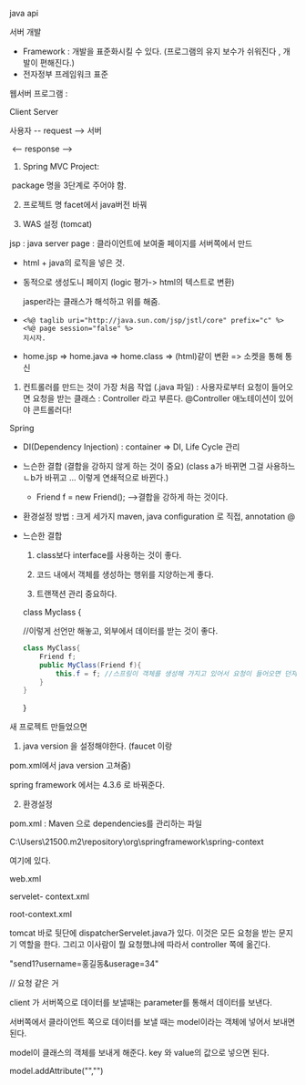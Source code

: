java api

서버 개발 

- Framework : 개발을 표준화시킬 수 있다. (프로그램의 유지 보수가 쉬워진다 , 개발이 편해진다.)
- 전자정부 프레임워크 표준

웹서버 프로그램  : 

Client							Server

사용자 -- request -->  서버 

​		<-- response --> 



1) Spring MVC Project:

​	package 명을 3단계로 주어야 함.



2) 프로젝트 명 facet에서 java버전 바꿔



3) WAS 설정 (tomcat)



jsp : java server page : 클라이언트에 보여줄 페이지를 서버쪽에서 만드

- html + java의 로직을 넣은 것.

- 동적으로 생성도니 페이지 (logic 평가->  html의 텍스트로 변환)

  jasper라는 클래스가 해석하고 위를 해줌.

- ```
  <%@ taglib uri="http://java.sun.com/jsp/jstl/core" prefix="c" %>
  <%@ page session="false" %>
  지시자.
  ```

- home.jsp => home.java => home.class => (html)같이 변환 => 소켓을 통해 통신





1. 컨트롤러를 만드는 것이 가장 처음 작업 (.java 파일) : 사용자로부터 요청이 들어오면 요청을 받는 클래스 : Controller 라고 부른다. @Controller 애노테이션이 있어야 콘트롤러다!



Spring 

- DI(Dependency Injection) : container => DI, Life Cycle 관리

- 느슨한 결합 (결합을 강하지 않게 하는 것이 중요) (class a가 바뀌면 그걸 사용하느 ㄴb가 바뀌고 ... 이렇게 연쇄적으로 바뀐다.)

  - Friend f = new Friend(); -->결합을 강하게 하는 것이다.

- 환경설정 방법  : 크게 세가지 maven, java configuration 로 직접, annotation @

- 느슨한 결합

  1) class보다 interface를 사용하는 것이 좋다. 

  2) 코드 내에서 객체를 생성하는 행위를 지양하는게 좋다.

  3) 트랜잭션 관리 중요하다.

  class Myclass {

  //이렇게 선언만 해놓고, 외부에서 데이터를 받는 것이 좋다.

  ```java
  class MyClass{
      Friend f;  
      public MyClass(Friend f){
          this.f = f; //스프링이 객체를 생성해 가지고 있어서 요청이 들어오면 던져준다.
      }
  }
  ```

  

  }





새 프로젝트 만들었으면



1) java version 을 설정해야한다. (faucet 이랑

 pom.xml에서 java version 고쳐줌)

spring framework 에서는 4.3.6 로 바꿔준다.

2) 환경설정

pom.xml : Maven 으로 dependencies를 관리하는 파일 

C:\Users\21500\.m2\repository\org\springframework\spring-context 

여기에 있다.

web.xml

servelet- context.xml

root-context.xml

tomcat 바로 뒷단에 dispatcherServelet.java가 있다. 이것은 모든 요청을 받는 문지기 역할을 한다. 그리고 이사람이 뭘 요청했냐에 따라서 controller 쪽에 옮긴다.

"send1?username=홍길동&userage=34" 

// 요청 같은 거



client 가 서버쪽으로 데이터를 보낼때는 parameter를 통해서 데이터를 보낸다.

서버쪽에서 클라이언트 쪽으로 데이터를 보낼 때는 model이라는 객체에 넣어서 보내면 된다.

model이 클래스의 객체를 보내게 해준다. key 와 value의 값으로 넣으면 된다.

model.addAttribute("","")

